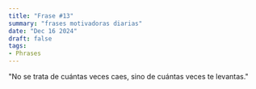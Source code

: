 ```yaml
---
title: "Frase #13"
summary: "frases motivadoras diarias"
date: "Dec 16 2024"
draft: false
tags:
- Phrases
---
```


"No se trata de cuántas veces caes, sino de cuántas veces te levantas."
